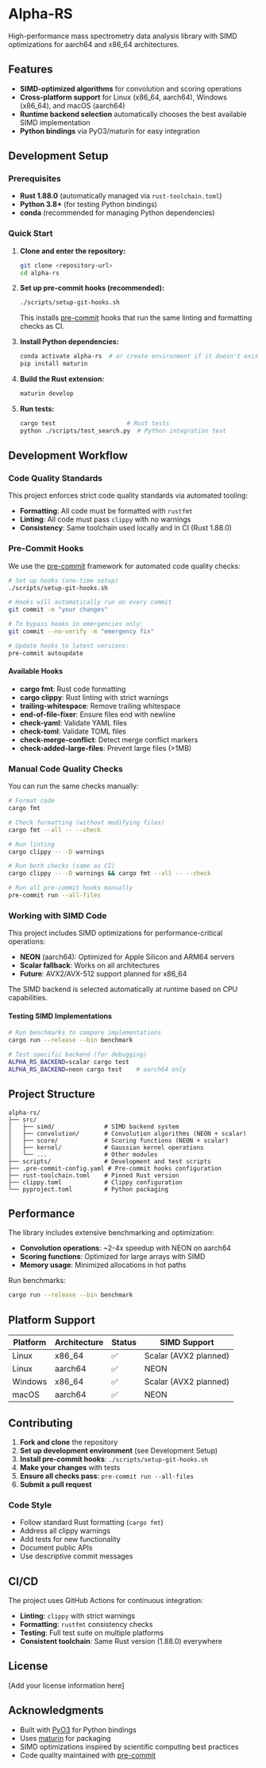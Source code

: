 # Alpha-RS

High-performance mass spectrometry data analysis library with SIMD optimizations for aarch64 and x86_64 architectures.

## Features

- **SIMD-optimized algorithms** for convolution and scoring operations
- **Cross-platform support** for Linux (x86_64, aarch64), Windows (x86_64), and macOS (aarch64)
- **Runtime backend selection** automatically chooses the best available SIMD implementation
- **Python bindings** via PyO3/maturin for easy integration

## Development Setup

### Prerequisites

- **Rust 1.88.0** (automatically managed via `rust-toolchain.toml`)
- **Python 3.8+** (for testing Python bindings)
- **conda** (recommended for managing Python dependencies)

### Quick Start

1. **Clone and enter the repository:**
   ```bash
   git clone <repository-url>
   cd alpha-rs
   ```

2. **Set up pre-commit hooks (recommended):**
   ```bash
   ./scripts/setup-git-hooks.sh
   ```
   This installs [pre-commit](https://pre-commit.com/) hooks that run the same linting and formatting checks as CI.

3. **Install Python dependencies:**
   ```bash
   conda activate alpha-rs  # or create environment if it doesn't exist
   pip install maturin
   ```

4. **Build the Rust extension:**
   ```bash
   maturin develop
   ```

5. **Run tests:**
   ```bash
   cargo test                    # Rust tests
   python ./scripts/test_search.py  # Python integration test
   ```

## Development Workflow

### Code Quality Standards

This project enforces strict code quality standards via automated tooling:

- **Formatting**: All code must be formatted with `rustfmt`
- **Linting**: All code must pass `clippy` with no warnings
- **Consistency**: Same toolchain used locally and in CI (Rust 1.88.0)

### Pre-Commit Hooks

We use the [pre-commit](https://pre-commit.com/) framework for automated code quality checks:

```bash
# Set up hooks (one-time setup)
./scripts/setup-git-hooks.sh

# Hooks will automatically run on every commit
git commit -m "your changes"

# To bypass hooks in emergencies only:
git commit --no-verify -m "emergency fix"

# Update hooks to latest versions:
pre-commit autoupdate
```

#### Available Hooks

- **cargo fmt**: Rust code formatting
- **cargo clippy**: Rust linting with strict warnings
- **trailing-whitespace**: Remove trailing whitespace
- **end-of-file-fixer**: Ensure files end with newline
- **check-yaml**: Validate YAML files
- **check-toml**: Validate TOML files  
- **check-merge-conflict**: Detect merge conflict markers
- **check-added-large-files**: Prevent large files (>1MB)

### Manual Code Quality Checks

You can run the same checks manually:

```bash
# Format code
cargo fmt

# Check formatting (without modifying files)
cargo fmt --all -- --check

# Run linting
cargo clippy -- -D warnings

# Run both checks (same as CI)
cargo clippy -- -D warnings && cargo fmt --all -- --check

# Run all pre-commit hooks manually
pre-commit run --all-files
```

### Working with SIMD Code

This project includes SIMD optimizations for performance-critical operations:

- **NEON** (aarch64): Optimized for Apple Silicon and ARM64 servers
- **Scalar fallback**: Works on all architectures
- **Future**: AVX2/AVX-512 support planned for x86_64

The SIMD backend is selected automatically at runtime based on CPU capabilities.

#### Testing SIMD Implementations

```bash
# Run benchmarks to compare implementations
cargo run --release --bin benchmark

# Test specific backend (for debugging)
ALPHA_RS_BACKEND=scalar cargo test
ALPHA_RS_BACKEND=neon cargo test    # aarch64 only
```

## Project Structure

```
alpha-rs/
├── src/
│   ├── simd/              # SIMD backend system
│   ├── convolution/       # Convolution algorithms (NEON + scalar)
│   ├── score/             # Scoring functions (NEON + scalar)
│   ├── kernel/            # Gaussian kernel operations
│   └── ...                # Other modules
├── scripts/               # Development and test scripts
├── .pre-commit-config.yaml # Pre-commit hooks configuration
├── rust-toolchain.toml    # Pinned Rust version
├── clippy.toml            # Clippy configuration
└── pyproject.toml         # Python packaging
```

## Performance

The library includes extensive benchmarking and optimization:

- **Convolution operations**: ~2-4x speedup with NEON on aarch64
- **Scoring functions**: Optimized for large arrays with SIMD
- **Memory usage**: Minimized allocations in hot paths

Run benchmarks:
```bash
cargo run --release --bin benchmark
```

## Platform Support

| Platform | Architecture | Status | SIMD Support |
|----------|-------------|---------|--------------|
| Linux    | x86_64      | ✅      | Scalar (AVX2 planned) |
| Linux    | aarch64     | ✅      | NEON |
| Windows  | x86_64      | ✅      | Scalar (AVX2 planned) |
| macOS    | aarch64     | ✅      | NEON |

## Contributing

1. **Fork and clone** the repository
2. **Set up development environment** (see Development Setup)
3. **Install pre-commit hooks**: `./scripts/setup-git-hooks.sh`
4. **Make your changes** with tests
5. **Ensure all checks pass**: `pre-commit run --all-files`
6. **Submit a pull request**

### Code Style

- Follow standard Rust formatting (`cargo fmt`)
- Address all clippy warnings
- Add tests for new functionality
- Document public APIs
- Use descriptive commit messages

## CI/CD

The project uses GitHub Actions for continuous integration:

- **Linting**: `clippy` with strict warnings
- **Formatting**: `rustfmt` consistency checks
- **Testing**: Full test suite on multiple platforms
- **Consistent toolchain**: Same Rust version (1.88.0) everywhere

## License

[Add your license information here]

## Acknowledgments

- Built with [PyO3](https://pyo3.rs/) for Python bindings
- Uses [maturin](https://maturin.rs/) for packaging
- SIMD optimizations inspired by scientific computing best practices
- Code quality maintained with [pre-commit](https://pre-commit.com/) 